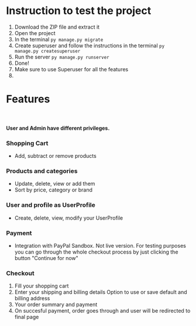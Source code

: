 # Instruction to test the project
1. Download the ZIP file and extract it
2. Open the project 
3. In the terminal ``` py manage.py migrate ```
4. Create superuser and follow the instructions in the terminal ``` py manage.py createsuperuser ```
5. Run the server ``` py manage.py runserver ```
6. Done! 
7. Make sure to use Superuser for all the features
8. 
# Features<br><br>
#### User and Admin have different privileges.
### Shopping Cart
- Add, subtract or remove products



### Products and categories
- Update, delete, view or add them
- Sort by price, category or brand




### User and profile as UserProfile
- Create, delete, view, modify your UserProfile

### Payment
- Integration with PayPal Sandbox.
Not live version. For testing purposes you can go through the whole checkout process by just clicking the button "Continue for now"



### Checkout 
1. Fill your shopping cart
2. Enter your shipping and billing details
Option to use or save default and billing address
4. Your order summary and payment
5. On succesful payment, order goes through and user will be redirected to final page



